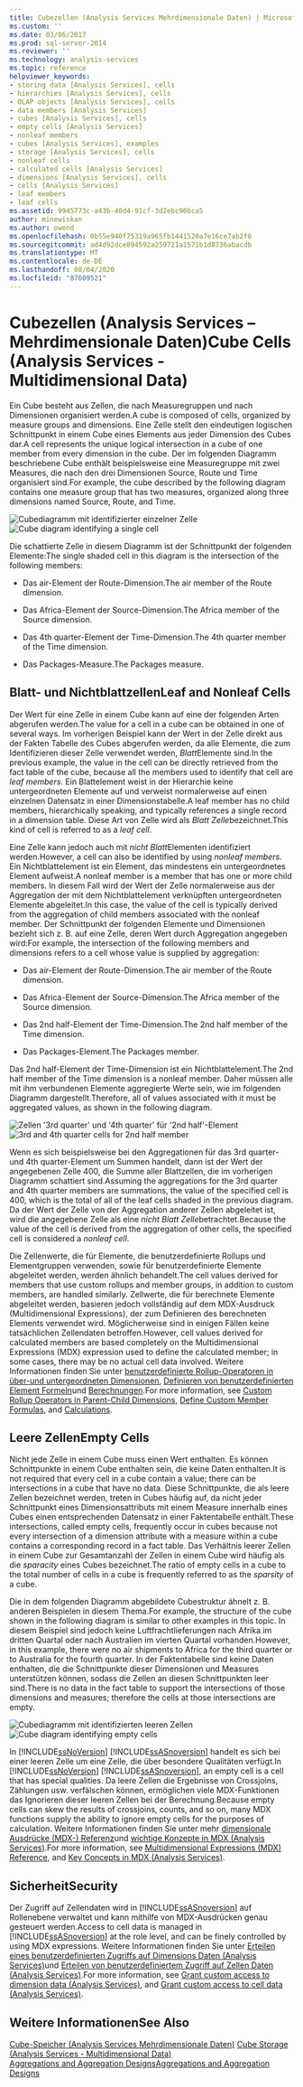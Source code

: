 ```yaml
---
title: Cubezellen (Analysis Services Mehrdimensionale Daten) | Microsoft-Dokumentation
ms.custom: ''
ms.date: 03/06/2017
ms.prod: sql-server-2014
ms.reviewer: ''
ms.technology: analysis-services
ms.topic: reference
helpviewer_keywords:
- storing data [Analysis Services], cells
- hierarchies [Analysis Services], cells
- OLAP objects [Analysis Services], cells
- data members [Analysis Services]
- cubes [Analysis Services], cells
- empty cells [Analysis Services]
- nonleaf members
- cubes [Analysis Services], examples
- storage [Analysis Services], cells
- nonleaf cells
- calculated cells [Analysis Services]
- dimensions [Analysis Services], cells
- cells [Analysis Services]
- leaf members
- leaf cells
ms.assetid: 9945773c-a43b-40d4-91cf-3d2ebc90bca5
author: minewiskan
ms.author: owend
ms.openlocfilehash: 0b55e940f75319a965fb1441520a7e16ce7ab2f6
ms.sourcegitcommit: ad4d92dce894592a259721a1571b1d8736abacdb
ms.translationtype: MT
ms.contentlocale: de-DE
ms.lasthandoff: 08/04/2020
ms.locfileid: "87609521"
---
```

# <a name="cube-cells-analysis-services---multidimensional-data"></a><span data-ttu-id="acea5-102">Cubezellen (Analysis Services – Mehrdimensionale Daten)</span><span class="sxs-lookup"><span data-stu-id="acea5-102">Cube Cells (Analysis Services - Multidimensional Data)</span></span>
  <span data-ttu-id="acea5-103">Ein Cube besteht aus Zellen, die nach Measuregruppen und nach Dimensionen organisiert werden.</span><span class="sxs-lookup"><span data-stu-id="acea5-103">A cube is composed of cells, organized by measure groups and dimensions.</span></span> <span data-ttu-id="acea5-104">Eine Zelle stellt den eindeutigen logischen Schnittpunkt in einem Cube eines Elements aus jeder Dimension des Cubes dar.</span><span class="sxs-lookup"><span data-stu-id="acea5-104">A cell represents the unique logical intersection in a cube of one member from every dimension in the cube.</span></span> <span data-ttu-id="acea5-105">Der im folgenden Diagramm beschriebene Cube enthält beispielsweise eine Measuregruppe mit zwei Measures, die nach den drei Dimensionen Source, Route und Time organisiert sind.</span><span class="sxs-lookup"><span data-stu-id="acea5-105">For example, the cube described by the following diagram contains one measure group that has two measures, organized along three dimensions named Source, Route, and Time.</span></span>  
  
 <span data-ttu-id="acea5-106">![Cubediagramm mit identifizierter einzelner Zelle](../../analysis-services/dev-guide/media/as-cubeintro5.gif "Cubediagramm mit identifizierter einzelner Zelle")</span><span class="sxs-lookup"><span data-stu-id="acea5-106">![Cube diagram identifying a single cell](../../analysis-services/dev-guide/media/as-cubeintro5.gif "Cube diagram identifying a single cell")</span></span>  
  
 <span data-ttu-id="acea5-107">Die schattierte Zelle in diesem Diagramm ist der Schnittpunkt der folgenden Elemente:</span><span class="sxs-lookup"><span data-stu-id="acea5-107">The single shaded cell in this diagram is the intersection of the following members:</span></span>  
  
-   <span data-ttu-id="acea5-108">Das air-Element der Route-Dimension.</span><span class="sxs-lookup"><span data-stu-id="acea5-108">The air member of the Route dimension.</span></span>  
  
-   <span data-ttu-id="acea5-109">Das Africa-Element der Source-Dimension.</span><span class="sxs-lookup"><span data-stu-id="acea5-109">The Africa member of the Source dimension.</span></span>  
  
-   <span data-ttu-id="acea5-110">Das 4th quarter-Element der Time-Dimension.</span><span class="sxs-lookup"><span data-stu-id="acea5-110">The 4th quarter member of the Time dimension.</span></span>  
  
-   <span data-ttu-id="acea5-111">Das Packages-Measure.</span><span class="sxs-lookup"><span data-stu-id="acea5-111">The Packages measure.</span></span>  
  
## <a name="leaf-and-nonleaf-cells"></a><span data-ttu-id="acea5-112">Blatt- und Nichtblattzellen</span><span class="sxs-lookup"><span data-stu-id="acea5-112">Leaf and Nonleaf Cells</span></span>  
 <span data-ttu-id="acea5-113">Der Wert für eine Zelle in einem Cube kann auf eine der folgenden Arten abgerufen werden.</span><span class="sxs-lookup"><span data-stu-id="acea5-113">The value for a cell in a cube can be obtained in one of several ways.</span></span> <span data-ttu-id="acea5-114">Im vorherigen Beispiel kann der Wert in der Zelle direkt aus der Fakten Tabelle des Cubes abgerufen werden, da alle Elemente, die zum Identifizieren dieser Zelle verwendet werden, *Blatt*Elemente sind.</span><span class="sxs-lookup"><span data-stu-id="acea5-114">In the previous example, the value in the cell can be directly retrieved from the fact table of the cube, because all the members used to identify that cell are *leaf members*.</span></span> <span data-ttu-id="acea5-115">Ein Blattelement weist in der Hierarchie keine untergeordneten Elemente auf und verweist normalerweise auf einen einzelnen Datensatz in einer Dimensionstabelle.</span><span class="sxs-lookup"><span data-stu-id="acea5-115">A leaf member has no child members, hierarchically speaking, and typically references a single record in a dimension table.</span></span> <span data-ttu-id="acea5-116">Diese Art von Zelle wird als *Blatt Zelle*bezeichnet.</span><span class="sxs-lookup"><span data-stu-id="acea5-116">This kind of cell is referred to as a *leaf cell*.</span></span>  
  
 <span data-ttu-id="acea5-117">Eine Zelle kann jedoch auch mit *nicht Blatt*Elementen identifiziert werden.</span><span class="sxs-lookup"><span data-stu-id="acea5-117">However, a cell can also be identified by using *nonleaf members*.</span></span> <span data-ttu-id="acea5-118">Ein Nichtblattelement ist ein Element, das mindestens ein untergeordnetes Element aufweist.</span><span class="sxs-lookup"><span data-stu-id="acea5-118">A nonleaf member is a member that has one or more child members.</span></span> <span data-ttu-id="acea5-119">In diesem Fall wird der Wert der Zelle normalerweise aus der Aggregation der mit dem Nichtblattelement verknüpften untergeordneten Elemente abgeleitet.</span><span class="sxs-lookup"><span data-stu-id="acea5-119">In this case, the value of the cell is typically derived from the aggregation of child members associated with the nonleaf member.</span></span> <span data-ttu-id="acea5-120">Der Schnittpunkt der folgenden Elemente und Dimensionen bezieht sich z. B. auf eine Zelle, deren Wert durch Aggregation angegeben wird:</span><span class="sxs-lookup"><span data-stu-id="acea5-120">For example, the intersection of the following members and dimensions refers to a cell whose value is supplied by aggregation:</span></span>  
  
-   <span data-ttu-id="acea5-121">Das air-Element der Route-Dimension.</span><span class="sxs-lookup"><span data-stu-id="acea5-121">The air member of the Route dimension.</span></span>  
  
-   <span data-ttu-id="acea5-122">Das Africa-Element der Source-Dimension.</span><span class="sxs-lookup"><span data-stu-id="acea5-122">The Africa member of the Source dimension.</span></span>  
  
-   <span data-ttu-id="acea5-123">Das 2nd half-Element der Time-Dimension.</span><span class="sxs-lookup"><span data-stu-id="acea5-123">The 2nd half member of the Time dimension.</span></span>  
  
-   <span data-ttu-id="acea5-124">Das Packages-Element.</span><span class="sxs-lookup"><span data-stu-id="acea5-124">The Packages member.</span></span>  
  
 <span data-ttu-id="acea5-125">Das 2nd half-Element der Time-Dimension ist ein Nichtblattelement.</span><span class="sxs-lookup"><span data-stu-id="acea5-125">The 2nd half member of the Time dimension is a nonleaf member.</span></span> <span data-ttu-id="acea5-126">Daher müssen alle mit ihm verbundenen Elemente aggregierte Werte sein, wie im folgenden Diagramm dargestellt.</span><span class="sxs-lookup"><span data-stu-id="acea5-126">Therefore, all of values associated with it must be aggregated values, as shown in the following diagram.</span></span>  
  
 <span data-ttu-id="acea5-127">![Zellen '3rd quarter' und '4th quarter' für '2nd half'-Element](../../analysis-services/dev-guide/media/as-cubeintro6.gif "Zellen '3rd quarter' und '4th quarter' für '2nd half'-Element")</span><span class="sxs-lookup"><span data-stu-id="acea5-127">![3rd and 4th quarter cells for 2nd half member](../../analysis-services/dev-guide/media/as-cubeintro6.gif "3rd and 4th quarter cells for 2nd half member")</span></span>  
  
 <span data-ttu-id="acea5-128">Wenn es sich beispielsweise bei den Aggregationen für das 3rd quarter- und 4th quarter-Element um Summen handelt, dann ist der Wert der angegebenen Zelle 400, die Summe aller Blattzellen, die im vorherigen Diagramm schattiert sind.</span><span class="sxs-lookup"><span data-stu-id="acea5-128">Assuming the aggregations for the 3rd quarter and 4th quarter members are summations, the value of the specified cell is 400, which is the total of all of the leaf cells shaded in the previous diagram.</span></span> <span data-ttu-id="acea5-129">Da der Wert der Zelle von der Aggregation anderer Zellen abgeleitet ist, wird die angegebene Zelle als eine *nicht Blatt Zelle*betrachtet.</span><span class="sxs-lookup"><span data-stu-id="acea5-129">Because the value of the cell is derived from the aggregation of other cells, the specified cell is considered a *nonleaf cell*.</span></span>  
  
 <span data-ttu-id="acea5-130">Die Zellenwerte, die für Elemente, die benutzerdefinierte Rollups und Elementgruppen verwenden, sowie für benutzerdefinierte Elemente abgeleitet werden, werden ähnlich behandelt.</span><span class="sxs-lookup"><span data-stu-id="acea5-130">The cell values derived for members that use custom rollups and member groups, in addition to custom members, are handled similarly.</span></span> <span data-ttu-id="acea5-131">Zellwerte, die für berechnete Elemente abgeleitet werden, basieren jedoch vollständig auf dem MDX-Ausdruck (Multidimensional Expressions), der zum Definieren des berechneten Elements verwendet wird. Möglicherweise sind in einigen Fällen keine tatsächlichen Zellendaten betroffen.</span><span class="sxs-lookup"><span data-stu-id="acea5-131">However, cell values derived for calculated members are based completely on the Multidimensional Expressions (MDX) expression used to define the calculated member; in some cases, there may be no actual cell data involved.</span></span> <span data-ttu-id="acea5-132">Weitere Informationen finden Sie unter [benutzerdefinierte Rollup-Operatoren in über-und untergeordneten Dimensionen](../multidimensional-models/parent-child-dimension-attributes-custom-rollup-operators.md), [Definieren von benutzerdefinierten Element Formeln](../multidimensional-models/attribute-properties-define-custom-member-formulas.md)und [Berechnungen](../multidimensional-models-olap-logical-cube-objects/calculations.md).</span><span class="sxs-lookup"><span data-stu-id="acea5-132">For more information, see [Custom Rollup Operators in Parent-Child Dimensions](../multidimensional-models/parent-child-dimension-attributes-custom-rollup-operators.md), [Define Custom Member Formulas](../multidimensional-models/attribute-properties-define-custom-member-formulas.md), and [Calculations](../multidimensional-models-olap-logical-cube-objects/calculations.md).</span></span>  
  
## <a name="empty-cells"></a><span data-ttu-id="acea5-133">Leere Zellen</span><span class="sxs-lookup"><span data-stu-id="acea5-133">Empty Cells</span></span>  
 <span data-ttu-id="acea5-134">Nicht jede Zelle in einem Cube muss einen Wert enthalten. Es können Schnittpunkte in einem Cube enthalten sein, die keine Daten enthalten.</span><span class="sxs-lookup"><span data-stu-id="acea5-134">It is not required that every cell in a cube contain a value; there can be intersections in a cube that have no data.</span></span> <span data-ttu-id="acea5-135">Diese Schnittpunkte, die als leere Zellen bezeichnet werden, treten in Cubes häufig auf, da nicht jeder Schnittpunkt eines Dimensionsattributs mit einem Measure innerhalb eines Cubes einen entsprechenden Datensatz in einer Faktentabelle enthält.</span><span class="sxs-lookup"><span data-stu-id="acea5-135">These intersections, called empty cells, frequently occur in cubes because not every intersection of a dimension attribute with a measure within a cube contains a corresponding record in a fact table.</span></span> <span data-ttu-id="acea5-136">Das Verhältnis leerer Zellen in einem Cube zur Gesamtanzahl der Zellen in einem Cube wird häufig als die *sparacity* eines Cubes bezeichnet.</span><span class="sxs-lookup"><span data-stu-id="acea5-136">The ratio of empty cells in a cube to the total number of cells in a cube is frequently referred to as the *sparsity* of a cube.</span></span>  
  
 <span data-ttu-id="acea5-137">Die in dem folgenden Diagramm abgebildete Cubestruktur ähnelt z. B. anderen Beispielen in diesem Thema.</span><span class="sxs-lookup"><span data-stu-id="acea5-137">For example, the structure of the cube shown in the following diagram is similar to other examples in this topic.</span></span> <span data-ttu-id="acea5-138">In diesem Beispiel sind jedoch keine Luftfrachtlieferungen nach Afrika im dritten Quartal oder nach Australien im vierten Quartal vorhanden.</span><span class="sxs-lookup"><span data-stu-id="acea5-138">However, in this example, there were no air shipments to Africa for the third quarter or to Australia for the fourth quarter.</span></span> <span data-ttu-id="acea5-139">In der Faktentabelle sind keine Daten enthalten, die die Schnittpunkte dieser Dimensionen und Measures unterstützen können, sodass die Zellen an diesen Schnittpunkten leer sind.</span><span class="sxs-lookup"><span data-stu-id="acea5-139">There is no data in the fact table to support the intersections of those dimensions and measures; therefore the cells at those intersections are empty.</span></span>  
  
 <span data-ttu-id="acea5-140">![Cubediagramm mit identifizierten leeren Zellen](../../analysis-services/dev-guide/media/as-cubeintro7.gif "Cubediagramm mit identifizierten leeren Zellen")</span><span class="sxs-lookup"><span data-stu-id="acea5-140">![Cube diagram identifying empty cells](../../analysis-services/dev-guide/media/as-cubeintro7.gif "Cube diagram identifying empty cells")</span></span>  
  
 <span data-ttu-id="acea5-141">In [!INCLUDE[ssNoVersion](../../includes/ssnoversion-md.md)] [!INCLUDE[ssASnoversion](../../includes/ssasnoversion-md.md)] handelt es sich bei einer leeren Zelle um eine Zelle, die über besondere Qualitäten verfügt.</span><span class="sxs-lookup"><span data-stu-id="acea5-141">In [!INCLUDE[ssNoVersion](../../includes/ssnoversion-md.md)] [!INCLUDE[ssASnoversion](../../includes/ssasnoversion-md.md)], an empty cell is a cell that has special qualities.</span></span> <span data-ttu-id="acea5-142">Da leere Zellen die Ergebnisse von Crossjoins, Zählungen usw. verfälschen können, ermöglichen viele MDX-Funktionen das Ignorieren dieser leeren Zellen bei der Berechnung.</span><span class="sxs-lookup"><span data-stu-id="acea5-142">Because empty cells can skew the results of crossjoins, counts, and so on, many MDX functions supply the ability to ignore empty cells for the purposes of calculation.</span></span> <span data-ttu-id="acea5-143">Weitere Informationen finden Sie unter mehr [dimensionale Ausdrücke &#40;MDX-&#41; Referenz](/sql/mdx/multidimensional-expressions-mdx-reference)und [wichtige Konzepte in MDX &#40;Analysis Services&#41;](../multidimensional-models/key-concepts-in-mdx-analysis-services.md).</span><span class="sxs-lookup"><span data-stu-id="acea5-143">For more information, see [Multidimensional Expressions &#40;MDX&#41; Reference](/sql/mdx/multidimensional-expressions-mdx-reference), and [Key Concepts in MDX &#40;Analysis Services&#41;](../multidimensional-models/key-concepts-in-mdx-analysis-services.md).</span></span>  
  
## <a name="security"></a><span data-ttu-id="acea5-144">Sicherheit</span><span class="sxs-lookup"><span data-stu-id="acea5-144">Security</span></span>  
 <span data-ttu-id="acea5-145">Der Zugriff auf Zellendaten wird in [!INCLUDE[ssASnoversion](../../includes/ssasnoversion-md.md)] auf Rollenebene verwaltet und kann mithilfe von MDX-Ausdrücken genau gesteuert werden.</span><span class="sxs-lookup"><span data-stu-id="acea5-145">Access to cell data is managed in [!INCLUDE[ssASnoversion](../../includes/ssasnoversion-md.md)] at the role level, and can be finely controlled by using MDX expressions.</span></span> <span data-ttu-id="acea5-146">Weitere Informationen finden Sie unter [Erteilen eines benutzerdefinierten Zugriffs auf Dimensions Daten &#40;Analysis Services&#41;](../multidimensional-models/grant-custom-access-to-dimension-data-analysis-services.md)und [Erteilen von benutzerdefiniertem Zugriff auf Zellen Daten &#40;Analysis Services&#41;](../multidimensional-models/grant-custom-access-to-cell-data-analysis-services.md).</span><span class="sxs-lookup"><span data-stu-id="acea5-146">For more information, see [Grant custom access to dimension data &#40;Analysis Services&#41;](../multidimensional-models/grant-custom-access-to-dimension-data-analysis-services.md), and [Grant custom access to cell data &#40;Analysis Services&#41;](../multidimensional-models/grant-custom-access-to-cell-data-analysis-services.md).</span></span>  
  
## <a name="see-also"></a><span data-ttu-id="acea5-147">Weitere Informationen</span><span class="sxs-lookup"><span data-stu-id="acea5-147">See Also</span></span>  
 <span data-ttu-id="acea5-148">[Cube-Speicher &#40;Analysis Services Mehrdimensionale Daten&#41;](../multidimensional-models-olap-logical-cube-objects/cube-storage-analysis-services-multidimensional-data.md) </span><span class="sxs-lookup"><span data-stu-id="acea5-148">[Cube Storage &#40;Analysis Services - Multidimensional Data&#41;](../multidimensional-models-olap-logical-cube-objects/cube-storage-analysis-services-multidimensional-data.md) </span></span>  
 [<span data-ttu-id="acea5-149">Aggregations and Aggregation Designs</span><span class="sxs-lookup"><span data-stu-id="acea5-149">Aggregations and Aggregation Designs</span></span>](../multidimensional-models-olap-logical-cube-objects/aggregations-and-aggregation-designs.md)  
  
  
